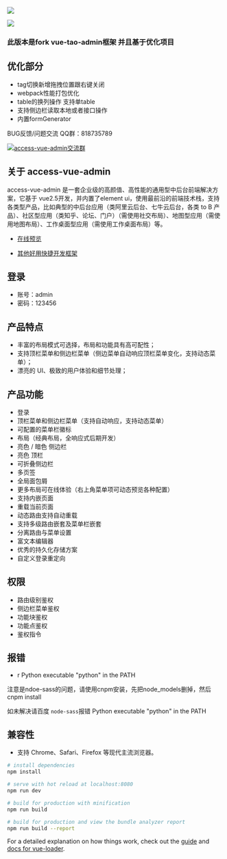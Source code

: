 <!--
 * @Descripttion: 
 * @version: 
 * @Author: zhang zi fang
 * @Date: 2021-01-12 09:16:04
 * @LastEditors: Please set LastEditors
 * @LastEditTime: 2021-01-14 19:54:25
-->
<p>
  <img src="https://www.qiniu.lingchen.kim/QQ%E6%88%AA%E5%9B%BE20210109130556.png">
</p>
<p>
  <img src="https://www.qiniu.lingchen.kim/QQ%E6%88%AA%E5%9B%BE20210109130617.png">
</p>

### 此版本是fork vue-tao-admin框架 并且基于优化项目 

## 优化部分

- tag切换新增拖拽位置跟右键关闭
- webpack性能打包优化
- table的换列操作 支持单table
- 支持侧边栏读取本地或者接口操作
- 内置formGenerator

BUG反馈/问题交流 QQ群：818735789

<a target="_blank" href="https://qm.qq.com/cgi-bin/qm/qr?k=qjiNxvFry6yQmPuvT98EuAG2stoFSfxd&jump_from=webapi"><img border="0" src="//pub.idqqimg.com/wpa/images/group.png" alt="access-vue-admin交流群" title="access-vue-admin交流群"></a>

## 关于 access-vue-admin
access-vue-admin 是一套企业级的高颜值、高性能的通用型中后台前端解决方案，它基于 vue2.5开发，并内置了element ui，使用最前沿的前端技术栈，支持各类型产品，比如典型的中后台应用（类阿里云后台、七牛云后台，各类 to B 产品）、社区型应用（类知乎、论坛、门户）（需使用社交布局）、地图型应用（需使用地图布局）、工作桌面型应用（需使用工作桌面布局）等。</p>

- [在线预览](https://1292150917.github.io/access-vue-admin/dist/)
<!-- - [详细介绍](https://www.lingchen.kim/Detail?id=364) -->
- [其他好用快捷开发框架](http://plug.zzf9.com/)

## 登录
- 账号：admin
- 密码：123456

## 产品特点
- 丰富的布局模式可选择，布局和功能具有高可配性；
- 支持顶栏菜单和侧边栏菜单（侧边菜单自动响应顶栏菜单变化，支持动态菜单）；
- 漂亮的 UI、极致的用户体验和细节处理；

## 产品功能
- 登录
- 顶栏菜单和侧边栏菜单（支持自动响应，支持动态菜单）
- 可配置的菜单栏徽标
- 布局（经典布局，全响应式后期开发）
- 亮色 / 暗色 侧边栏
- 亮色 顶栏
- 可折叠侧边栏
- 多页签
- 全局面包屑
- 更多布局可在线体验（右上角菜单项可动态预览各种配置）
- 支持内嵌页面
- 重载当前页面
- 动态路由支持自动重载
- 支持多级路由嵌套及菜单栏嵌套
- 分离路由与菜单设置
- 富文本编辑器
- 优秀的持久化存储方案
- 自定义登录重定向

## 权限
- 路由级别鉴权
- 侧边栏菜单鉴权
- 功能块鉴权
- 功能点鉴权
- 鉴权指令

## 报错

- r Python executable "python" in the PATH

注意是ndoe-sass的问题，请使用cnpm安装，先把node_models删掉，然后cnpm install 

如未解决请百度 `node-sass`报错 Python executable "python" in the PATH

## 兼容性
- 支持 Chrome、Safari、Firefox 等现代主流浏览器。

``` bash
# install dependencies
npm install

# serve with hot reload at localhost:8080
npm run dev

# build for production with minification
npm run build

# build for production and view the bundle analyzer report
npm run build --report
```

For a detailed explanation on how things work, check out the [guide](http://vuejs-templates.github.io/webpack/) and [docs for vue-loader](http://vuejs.github.io/vue-loader).
